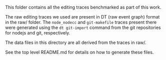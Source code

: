 This folder contains all the editing traces benchmarked as part of this work.

The raw editing traces we used are present in DT (raw event graph) format in the raw/ folder. The `node_nodecc` and `git-makefile` traces present there were generated using the `dt git-import` command from the git repositories for nodejs and git, respectively.

The data files in this directory are all derived from the traces in raw/.

See the top level README.md for details on how to generate these files.